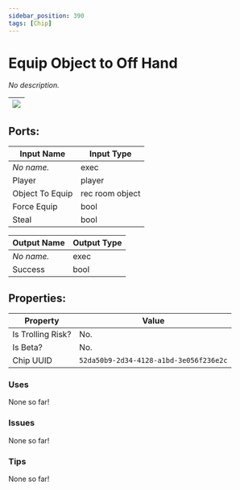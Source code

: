 ```yaml
---
sidebar_position: 390
tags: [Chip]
---
```


# Equip Object to Off Hand


*No description.*

| ![](https://images-ext-2.discordapp.net/external/MPmIaQzlEPmgGWlgi-WxBBXt0Bjv_zWPkg1y1f_sy3s/https/www.recroomcircuits.com/image/circuit/absolute-value?width=206&height=108) |
|-----|

## Ports:

| Input Name | Input Type |
|-----------|-----------|
| *No name.* | exec |
| Player | player |
| Object To Equip | rec room object |
| Force Equip | bool |
| Steal | bool |

| Output Name | Output Type |
|-----------|-----------|
| *No name.* | exec |
| Success | bool |

## Properties:

| Property  | Value |
|-------------------|-----------|
| Is Trolling Risk? | No. |
| Is Beta? | No. |
| Chip UUID | `52da50b9-2d34-4128-a1bd-3e056f236e2c` |

### Uses
None so far!

### Issues
None so far!

### Tips
None so far!
